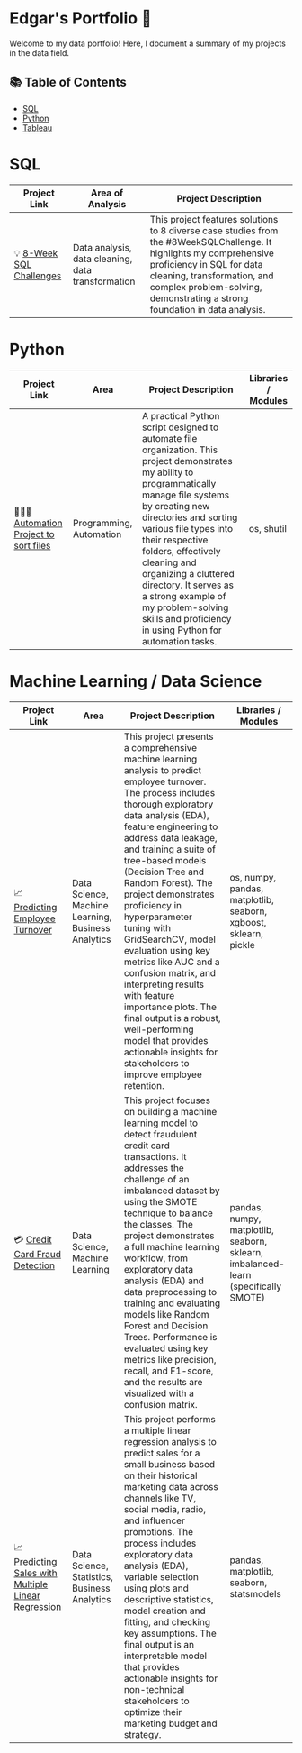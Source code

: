 # Edgar's Portfolio 🦈

Welcome to my data portfolio! Here, I document a summary of my projects in the data field. 

## 📚 Table of Contents
- [SQL](#sql)
- [Python](#python)
- [Tableau](#tableau)

# SQL

| Project Link | Area of Analysis | Project Description | 
|---|---|---|
| 💡 [8-Week SQL Challenges](https://github.com/KingRyan72/8-Week-SQL-Challenge) | Data analysis, data cleaning, data transformation | This project features solutions to 8 diverse case studies from the #8WeekSQLChallenge. It highlights my comprehensive proficiency in SQL for data cleaning, transformation, and complex problem-solving, demonstrating a strong foundation in data analysis.|

# Python

| Project Link | Area | Project Description | Libraries / Modules |    
|---|---|---|---|
| 👩🏻‍💻 [Automation Project to sort files](https://github.com/KingRyan72/8-Week-SQL-Challenge) | Programming, Automation | A practical Python script designed to automate file organization. This project demonstrates my ability to programmatically manage file systems by creating new directories and sorting various file types into their respective folders, effectively cleaning and organizing a cluttered directory. It serves as a strong example of my problem-solving skills and proficiency in using Python for automation tasks.| os, shutil |

# Machine Learning / Data Science

| Project Link | Area | Project Description | Libraries / Modules |    
|---|---|---|---|
| 📈 [Predicting Employee Turnover](https://github.com/KingRyan72/KingRyan/blob/main/HR_Project.ipynb)| Data Science, Machine Learning, Business Analytics | This project presents a comprehensive machine learning analysis to predict employee turnover. The process includes thorough exploratory data analysis (EDA), feature engineering to address data leakage, and training a suite of tree-based models (Decision Tree and Random Forest). The project demonstrates proficiency in hyperparameter tuning with GridSearchCV, model evaluation using key metrics like AUC and a confusion matrix, and interpreting results with feature importance plots. The final output is a robust, well-performing model that provides actionable insights for stakeholders to improve employee retention. | os, numpy, pandas, matplotlib, seaborn, xgboost, sklearn, pickle |
| 💳 [Credit Card Fraud Detection](https://github.com/KingRyan72/KingRyan/blob/main/Credit%20Card%20Fraud%20Detection_Machine%20Learning.ipynb)| Data Science, Machine Learning | This project focuses on building a machine learning model to detect fraudulent credit card transactions. It addresses the challenge of an imbalanced dataset by using the SMOTE technique to balance the classes. The project demonstrates a full machine learning workflow, from exploratory data analysis (EDA) and data preprocessing to training and evaluating models like Random Forest and Decision Trees. Performance is evaluated using key metrics like precision, recall, and F1-score, and the results are visualized with a confusion matrix.| pandas, numpy, matplotlib, seaborn, sklearn, imbalanced-learn (specifically SMOTE) | - |
| 📈 [Predicting Sales with Multiple Linear Regression](https://github.com/KingRyan72/KingRyan/blob/main/Predicting%20Sales%20with%20Multiple%20Linear%20Regression.ipynb) | Data Science, Statistics, Business Analytics | This project performs a multiple linear regression analysis to predict sales for a small business based on their historical marketing data across channels like TV, social media, radio, and influencer promotions. The process includes exploratory data analysis (EDA), variable selection using plots and descriptive statistics, model creation and fitting, and checking key assumptions. The final output is an interpretable model that provides actionable insights for non-technical stakeholders to optimize their marketing budget and strategy. | pandas, matplotlib, seaborn, statsmodels |
